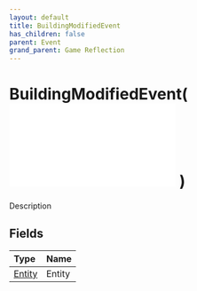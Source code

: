 ```yaml
---
layout: default
title: BuildingModifiedEvent
has_children: false
parent: Event
grand_parent: Game Reflection
---
```

# BuildingModifiedEvent( ![ EntityEventBase ](/game-reflection/events/entity_event_base.md) )
Description 

## Fields
| Type | Name |
|:-------------|:--------------|
| [Entity](/game-reflection/classes/entity.md) | Entity |
